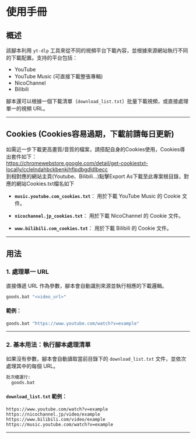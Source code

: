 # 使用手冊

## 概述
該腳本利用 `yt-dlp` 工具來從不同的視頻平台下載內容，並根據來源網站執行不同的下載配置。支持的平台包括：

- YouTube
- YouTube Music (可直接下載整張專輯)
- NicoChannel
- Bilibili

腳本還可以根據一個下載清單（`download_list.txt`）批量下載視頻，或直接處理單一的視頻 URL。

---

## Cookies (Cookies容易過期，下載前請每日更新)
如需近一步下載更高畫質/音質的檔案，請搭配自身的Cookies使用，Cookies導出套件如下：  
https://chromewebstore.google.com/detail/get-cookiestxt-locally/cclelndahbckbenkjhflpdbgdldlbecc  
到相對應的網站主頁(Youtube、Bilibili...)點擊Export As下載至此專案根目錄，對應的網站Cookies.txt檔名如下

- **`music.youtube.com_cookies.txt`**：
  用於下載 YouTube Music 的 Cookie 文件。

- **`nicochannel.jp_cookies.txt`**：
  用於下載 NicoChannel 的 Cookie 文件。

- **`www.bilibili.com_cookies.txt`**：
  用於下載 Bilibili 的 Cookie 文件。

---

## 用法


### **1. 處理單一 URL**

直接傳遞 URL 作為參數，腳本會自動識別來源並執行相應的下載邏輯。

```bash
goods.bat "<video_url>"
```

#### 範例：
```bash
goods.bat "https://www.youtube.com/watch?v=example"
```

---

### **2. 基本用法：執行腳本處理清單**

如果沒有參數，腳本會自動讀取當前目錄下的 `download_list.txt` 文件，並依次處理其中的每個 URL。

```bash
批次檔運行:
  goods.bat
```

#### **`download_list.txt` 範例**：
```
https://www.youtube.com/watch?v=example
https://nicochannel.jp/video/example
https://www.bilibili.com/video/example
https://music.youtube.com/watch?v=example
```

---

